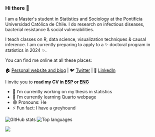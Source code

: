 ### Hi there 👋

I am a Master's student in Statistics and Sociology at the Pontificia Universidad Católica de Chile. I do research on infectious diseases, bacterial resistance & social vulnerabilities. 

I teach classes on R, data science, visualization techniques & causal inference. I am currently preparing to apply to a ✨ doctoral program in statistics in 2024 ✨. 

You can find me online at all these places:

🏠 [Personal website and blog](https://jd-conejeros.com/) | 🐦 [Twitter](https://twitter.com/Jose_Conejeros) | 💼 [LinkedIn](https://www.linkedin.com/in/joseconejerosp/)

I invite you to **read my CV in [ESP](https://jd-conejeros.com/CV/CV_Spanish_acad.pdf) or [ENG](https://jd-conejeros.com/CV/CV_English_acad.pdf)**

- 🔭 I’m currently working on my thesis in statistics
- 🌱 I’m currently learning Quarto webpage
- 😄 Pronouns: He
- ⚡ Fun fact: I have a greyhound

![GitHub stats](https://github-readme-stats.vercel.app/api?username=JDConejeros&show_icons=true&theme=tokyonight)
![Top languages](https://github-readme-stats.vercel.app/api/top-langs/?username=JDConejeros&layout=compact&langs_count=10&theme=tokyonight)

![](http://github-profile-summary-cards.vercel.app/api/cards/profile-details?username=JDConejeros&theme=tokyonight) 
<!---![](http://github-profile-summary-cards.vercel.app/api/cards/productive-time?username=JDConejeros&theme=tokyonight&utcOffset=8)
#![](http://github-profile-summary-cards.vercel.app/api/cards/most-commit-language?username=JDConejeros&theme=tokyonight) -->




